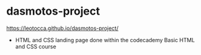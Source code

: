 # dasmotos-project

https://leotocca.github.io/dasmotos-project/

- HTML and CSS landing page done within the codecademy Basic HTML and CSS course

